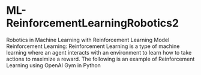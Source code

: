 # ML-ReinforcementLearningRobotics2
Robotics in Machine Learning with Reinforcement Learning Model
Reinforcement Learning: Reinforcement Learning is a type of machine learning where an agent interacts with an environment to learn how to take actions to maximize a reward. The following is an example of Reinforcement Learning using OpenAI Gym in Python
